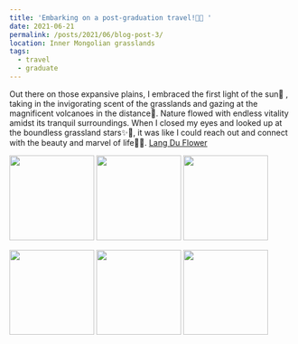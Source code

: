 ```yaml
---
title: 'Embarking on a post-graduation travel!🌾🐎 '
date: 2021-06-21
permalink: /posts/2021/06/blog-post-3/
location: Inner Mongolian grasslands
tags:
  - travel
  - graduate
---
```


Out there on those expansive plains, I embraced the first light of the sun🌅 , taking in the invigorating scent of the grasslands and gazing at the magnificent volcanoes in the distance🌋. Nature flowed with endless vitality amidst its tranquil surroundings. When I closed my eyes and looked up at the boundless grassland stars✨🌠, it was like I could reach out and connect with the beauty and marvel of life🌟💫. 
[Lang Du Flower](https://ziweiwuzw.github.io/Personal-Homepage/images/Moment/IMG4-1.png)

<p float="left">
  <img src="https://ziweiwuzw.github.io/Personal-Homepage/images/Moment/IMG4.png" width="150" />
  <img src="https://ziweiwuzw.github.io/Personal-Homepage/images/Moment/IMG4-2.png" width="150" /> 
  <img src="https://ziweiwuzw.github.io/Personal-Homepage/images/Moment/IMG4-3.png" width="150" />
</p>

<p float="left">
  <img src="https://ziweiwuzw.github.io/Personal-Homepage/images/Moment/IMG5.png" width="150" /> 
  <img src="https://ziweiwuzw.github.io/Personal-Homepage/images/Moment/IMG7.png" width="150" />
  <img src="https://ziweiwuzw.github.io/Personal-Homepage/images/Moment/IMG8.png" width="150" />
</p>
